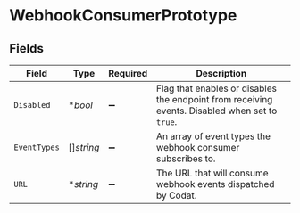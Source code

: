 # WebhookConsumerPrototype


## Fields

| Field                                                                                          | Type                                                                                           | Required                                                                                       | Description                                                                                    |
| ---------------------------------------------------------------------------------------------- | ---------------------------------------------------------------------------------------------- | ---------------------------------------------------------------------------------------------- | ---------------------------------------------------------------------------------------------- |
| `Disabled`                                                                                     | **bool*                                                                                        | :heavy_minus_sign:                                                                             | Flag that enables or disables the endpoint from receiving events. Disabled when set to `true`. |
| `EventTypes`                                                                                   | []*string*                                                                                     | :heavy_minus_sign:                                                                             | An array of event types the webhook consumer subscribes to.                                    |
| `URL`                                                                                          | **string*                                                                                      | :heavy_minus_sign:                                                                             | The URL that will consume webhook events dispatched by Codat.                                  |
